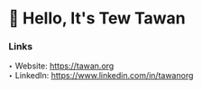 # 👋 Hello, It's Tew Tawan
 
### Links
‣ Website: https://tawan.org<br>
‣ LinkedIn: https://www.linkedin.com/in/tawanorg<br>
